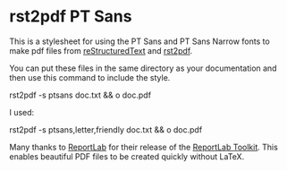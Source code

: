 # rst2pdf PT Sans

This is a stylesheet for using the PT Sans and PT Sans Narrow fonts to make pdf files from [reStructuredText](http://docutils.sourceforge.net/rst.html) and [rst2pdf](http://rst2pdf.ralsina.com.ar/).

You can put these files in the same directory as your documentation and then use this command to include the style.

  rst2pdf -s ptsans doc.txt && o doc.pdf

I used:

  rst2pdf -s ptsans,letter,friendly doc.txt && o doc.pdf

Many thanks to [ReportLab](http://www.reportlab.com/) for their release of the [ReportLab Toolkit](http://www.reportlab.com/software/opensource/rl-toolkit/).  This enables beautiful PDF files to be created quickly without LaTeX.
